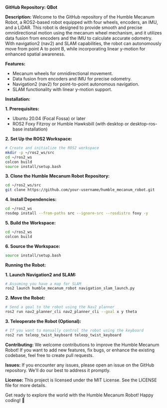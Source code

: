 **GitHub Repository: QBot**

**Description:**
Welcome to the GitHub repository of the Humble Mecanum Robot, a ROS2-based robot equipped with four wheels, encoders, an IMU, and a LiDAR. This robot is designed to provide smooth and precise omnidirectional motion using the mecanum wheel mechanism, and it utilizes data fusion from encoders and the IMU to calculate accurate odometry. With navigation2 (nav2) and SLAM capabilities, the robot can autonomously move from point A to point B, while incorporating linear y-motion for enhanced spatial awareness.

**Features:**
- Mecanum wheels for omnidirectional movement.
- Data fusion from encoders and IMU for precise odometry.
- Navigation2 (nav2) for point-to-point autonomous navigation.
- SLAM functionality with linear y-motion support.

**Installation:**

**1. Prerequisites:**
- Ubuntu 20.04 (Focal Fossa) or later
- ROS2 Foxy Fitzroy or Humble Hawksbill (with desktop or desktop-ros-base installation)

**2. Set Up the ROS2 Workspace:**
```bash
# Create and initialize the ROS2 workspace
mkdir -p ~/ros2_ws/src
cd ~/ros2_ws
colcon build
source install/setup.bash
```

**3. Clone the Humble Mecanum Robot Repository:**
```bash
cd ~/ros2_ws/src
git clone https://github.com/your-username/humble_mecanum_robot.git
```

**4. Install Dependencies:**
```bash
cd ~/ros2_ws
rosdep install --from-paths src --ignore-src --rosdistro foxy -y
```

**5. Build the Workspace:**
```bash
cd ~/ros2_ws
colcon build
```

**6. Source the Workspace:**
```bash
source install/setup.bash
```

**Running the Robot:**

**1. Launch Navigation2 and SLAM:**
```bash
# Assuming you have a map for SLAM
ros2 launch humble_mecanum_robot navigation_slam_launch.py
```

**2. Move the Robot:**
```bash
# Send a goal to the robot using the Nav2 planner
ros2 run nav2_planner_cli nav2_planner_cli --goal x y theta
```

**3. Teleoperate the Robot (Optional):**
```bash
# If you want to manually control the robot using the keyboard
ros2 run teleop_twist_keyboard teleop_twist_keyboard
```

**Contributing:**
We welcome contributions to improve the Humble Mecanum Robot! If you want to add new features, fix bugs, or enhance the existing codebase, feel free to create pull requests.

**Issues:**
If you encounter any issues, please open an issue on the GitHub repository. We'll do our best to address it promptly.

**License:**
This project is licensed under the MIT License. See the LICENSE file for more details.

Get ready to explore the world with the Humble Mecanum Robot! Happy coding! 🚀
